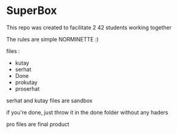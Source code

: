# SuperBox
This repo was created to facilitate 2 42 students working together

The rules are simple 
NORMINETTE :)

files :
-   kutay
-   serhat
-   Done
-   prokutay
-   proserhat

serhat and kutay files are sandbox

if you're done, just throw it in the done folder without any haders

pro files are final product
